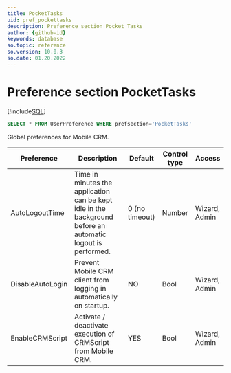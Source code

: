 ```yaml
---
title: PocketTasks
uid: pref_pockettasks
description: Preference section Pocket Tasks
author: {github-id}
keywords: database
so.topic: reference
so.version: 10.0.3
so.date: 01.20.2022
---
```


# Preference section PocketTasks

[!include[SQL](./includes/to-view-pref.md)]

```SQL
SELECT * FROM UserPreference WHERE prefsection='PocketTasks'
```

Global preferences for Mobile CRM.

| Preference | Description | Default | Control type | Access |
|---|---|---|---|---|
| AutoLogoutTime | Time in minutes the application can be kept idle in the background before an automatic logout is performed. | 0 (no timeout) | Number | Wizard, Admin |
| DisableAutoLogin | Prevent Mobile CRM client from logging in automatically on startup. | NO | Bool | Wizard, Admin|
| EnableCRMScript | Activate / deactivate execution of CRMScript from Mobile CRM. | YES | Bool | Wizard, Admin |
